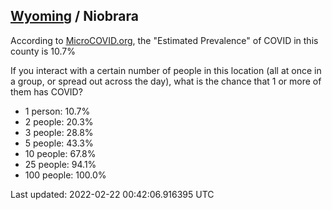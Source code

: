 
## [Wyoming](/united-states/wyoming) / Niobrara

According to [MicroCOVID.org](http://microcovid.org),
the "Estimated Prevalence" of COVID in this county is 10.7%

If you interact with a certain number of people in this location
(all at once in a group, or spread out across the day), what is the chance that
1 or more of them has COVID?

- 1 person: 10.7%
- 2 people: 20.3%
- 3 people: 28.8%
- 5 people: 43.3%
- 10 people: 67.8%
- 25 people: 94.1%
- 100 people: 100.0%

Last updated: 2022-02-22 00:42:06.916395 UTC
